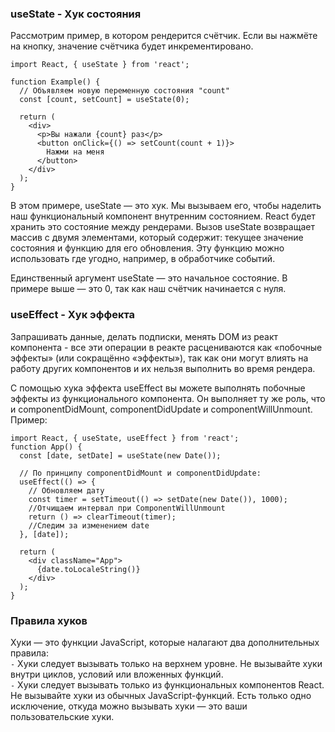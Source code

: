 ### useState - Хук состояния

Рассмотрим пример, в котором рендерится счётчик. Если вы нажмёте на кнопку, значение счётчика будет инкрементировано.

```
import React, { useState } from 'react';

function Example() {
  // Объявляем новую переменную состояния "count"
  const [count, setCount] = useState(0);

  return (
    <div>
      <p>Вы нажали {count} раз</p>
      <button onClick={() => setCount(count + 1)}>
        Нажми на меня
      </button>
    </div>
  );
}
```
В этом примере, useState — это хук. Мы вызываем его, чтобы наделить наш функциональный компонент внутренним состоянием. React будет хранить это состояние между рендерами. Вызов useState возвращает массив с двумя элементами, который содержит: текущее значение состояния и функцию для его обновления. Эту функцию можно использовать где угодно, например, в обработчике событий. 

Единственный аргумент useState — это начальное состояние. В примере выше — это 0, так как наш счётчик начинается с нуля.

### useEffect - Хук эффекта

Запрашивать данные, делать подписки, менять DOM из реакт компонента - все эти операции в реакте расцениваются как «побочные эффекты» (или сокращённо «эффекты»), так как они могут влиять на работу других компонентов и их нельзя выполнить во время рендера.

С помощью хука эффекта useEffect вы можете выполнять побочные эффекты из функционального компонента. Он выполняет ту же роль, что и componentDidMount, componentDidUpdate и componentWillUnmount.
Пример:
```
import React, { useState, useEffect } from 'react';
function App() {
  const [date, setDate] = useState(new Date());

  // По принципу componentDidMount и componentDidUpdate:
  useEffect(() => {
    // Обновляем дату
    const timer = setTimeout(() => setDate(new Date()), 1000);
    //Отчищаем интервал при ComponentWillUnmount
    return () => clearTimeout(timer);
    //Следим за изменением date
  }, [date]);

  return (
    <div className="App">
      {date.toLocaleString()}
    </div>
  );
}
```

### Правила хуков

Хуки — это функции JavaScript, которые налагают два дополнительных правила: \
`-` Хуки следует вызывать только на верхнем уровне. Не вызывайте хуки внутри циклов, условий или вложенных функций. \
`-` Хуки следует вызывать только из функциональных компонентов React. Не вызывайте хуки из обычных JavaScript-функций. Есть только одно исключение, откуда можно вызывать хуки — это ваши пользовательские хуки. 
